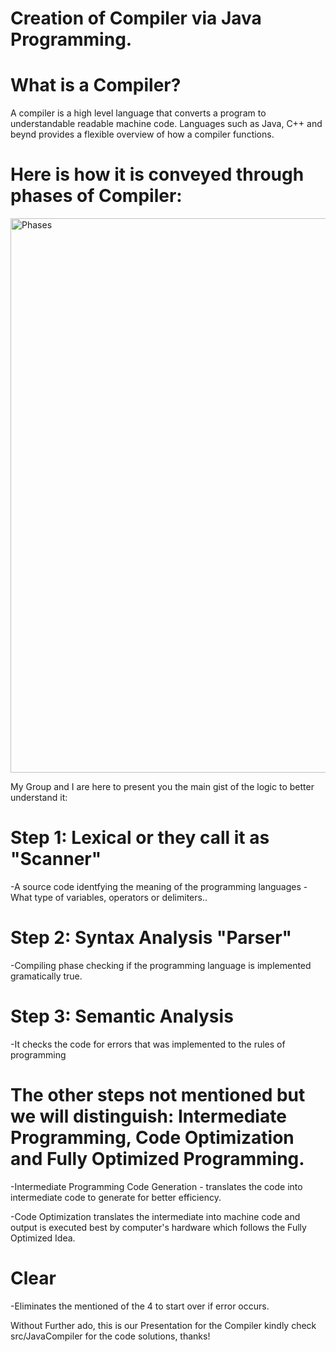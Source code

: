 # Creation of Compiler via Java Programming.


# What is a Compiler? 

A compiler is a high level language that converts a program to understandable readable machine code. 
Languages such as Java, C++ and beynd provides a flexible overview of how a compiler functions.

# Here is how it is conveyed through phases of Compiler:

<img width="887" alt="Phases" src="https://github.com/VinceTedChua/JavaCompiler-1/assets/142372312/fc417490-94f7-402a-82eb-058e0b5918b8">

My Group and I are here to present you the main gist of the logic to better understand it: 

# Step 1: Lexical or they call it as "Scanner" 
-A source code identfying the meaning of the programming languages
-What type of variables, operators or delimiters..

# Step 2: Syntax Analysis "Parser" 

-Compiling phase checking if the programming language is implemented gramatically true.

# Step 3: Semantic Analysis 

-It checks the code for errors that was implemented to the rules of programming

# The other steps not mentioned but we will distinguish: Intermediate Programming, Code Optimization and Fully Optimized Programming.

-Intermediate Programming Code Generation - translates the code into intermediate code to generate for better efficiency.

-Code Optimization translates the intermediate into machine code and output is executed best by computer's hardware which follows the Fully Optimized Idea.

# Clear 

-Eliminates the mentioned of the 4 to start over if error occurs. 


Without Further ado, this is our Presentation for the Compiler kindly check
src/JavaCompiler for the code solutions, thanks!

